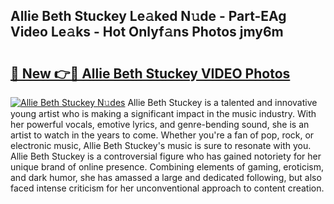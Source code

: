 ## Allie Beth Stuckey Le𝚊ked N𝚞de - Part-EAg Video Le𝚊ks - Hot Onlyf𝚊ns Photos jmy6m

# <h2><a href="http://ab35810.deff.icu/?id=Allie+Beth+Stuckey">🔗 New 👉🔴 Allie Beth Stuckey VIDEO Photos</a></h2>

[![Allie Beth Stuckey N𝚞des](https://i.imgur.com/rIISA9y.gif)](http://ab35810.deff.icu/?id=Allie+Beth+Stuckey)
Allie Beth Stuckey is a talented and innovative young artist who is making a significant impact in the music industry. With her powerful vocals, emotive lyrics, and genre-bending sound, she is an artist to watch in the years to come. Whether you're a fan of pop, rock, or electronic music, Allie Beth Stuckey's music is sure to resonate with you. Allie Beth Stuckey is a controversial figure who has gained notoriety for her unique brand of online presence. Combining elements of gaming, eroticism, and dark humor, she has amassed a large and dedicated following, but also faced intense criticism for her unconventional approach to content creation.

